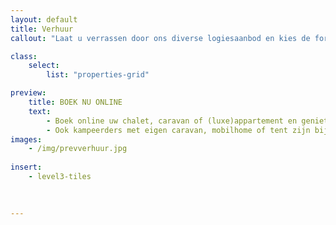 ```yaml
---
layout: default
title: Verhuur
callout: "Laat u verrassen door ons diverse logiesaanbod en kies de formule die het best bij u past."

class:
    select: 
        list: "properties-grid"

preview:
    title: BOEK NU ONLINE
    text: 
        - Boek online uw chalet, caravan of (luxe)appartement en geniet volop van een zorgeloos en comfortabel verblijf. 
        - Ook kampeerders met eigen caravan, mobilhome of tent zijn bij ons van harte welkom en kunnen hun verblijf online boeken.    
images:
    - /img/prevverhuur.jpg
    
insert:
    - level3-tiles
    
    

---
```

